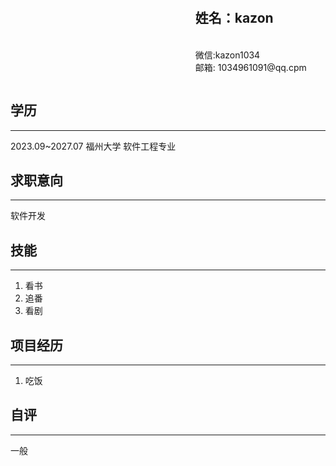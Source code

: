 
<div style="display: flex; ">
  <div style="width:40%">

  </div>

  <div style="flex:1"></div>

  <div style="flex: 2; 
  padding-right: 20px;">
    <p>
    <samll>
    <br>
    

  

   ## 姓名：kazon
  
  
  <br>
    微信:kazon1034
  <br>
    邮箱:
    1034961091@qq.cpm
  </p >
  </small>
  </div>
</div>



## 学历

---

2023\.09\~2027.07 福州大学 软件工程专业

## 求职意向

---

软件开发

## 技能

---

1. 看书
2. 追番
3. 看剧

## 项目经历

---

1. 吃饭

## 自评

---

一般

